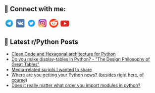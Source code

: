 ## 🔎 Connect with me:
[<img src="https://github.com/bullbesh/bullbesh/blob/main/images/Telegram.png" width="32" height="32" />](https://t.me/bullbesh)
[<img src="https://github.com/bullbesh/bullbesh/blob/main/images/VK.png" width="32" height="32" />](https://vk.com/bullbesh)
[<img src="https://github.com/bullbesh/bullbesh/blob/main/images/Twitter.png" width="32" height="32" />](https://twitter.com/bullbesh1)
[<img src="https://github.com/bullbesh/bullbesh/blob/main/images/Instagram.png" width="32" height="32" />](https://www.instagram.com/bullbesh)
[<img src="https://github.com/bullbesh/bullbesh/blob/main/images/Reddit.png" width="32" height="32" />](https://www.reddit.com/user/bullbesh)
[<img src="https://github.com/bullbesh/bullbesh/blob/main/images/YouTube.png" width="32" height="32" />](https://www.youtube.com/channel/UCtfjRs6uzgq5mfm8S06WTcg)

## 📕 Latest r/Python Posts
<!-- BLOG-POST-LIST:START -->
- [Clean Code and Hexagonal architecture for Python](https://www.reddit.com/r/Python/comments/1bvw1ht/clean_code_and_hexagonal_architecture_for_python/)
- [Do you make display-tables in Python? - &quot;The Design Philosophy of Great Tables&quot;](https://www.reddit.com/r/Python/comments/1bvvunv/do_you_make_displaytables_in_python_the_design/)
- [Media-related scripts I wanted to share](https://www.reddit.com/r/Python/comments/1bvu76a/mediarelated_scripts_i_wanted_to_share/)
- [Where are you getting your Python news? &lpar;besides right here, of course&rpar;](https://www.reddit.com/r/Python/comments/1bvp6vy/where_are_you_getting_your_python_news_besides/)
- [Does it really matter what order you import modules in python?](https://www.reddit.com/r/Python/comments/1bv9of6/does_it_really_matter_what_order_you_import/)
<!-- BLOG-POST-LIST:END -->
